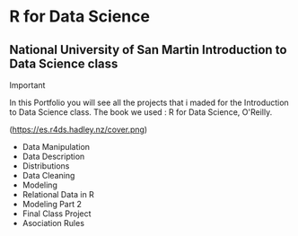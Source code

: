 # R for Data Science 
## National University of San Martin Introduction to Data Science class


> [!IMPORTANT]
> In this Portfolio you will see all the projects that i maded for the Introduction to Data Science class. The book we used : R for Data Science, O'Reilly.

(https://es.r4ds.hadley.nz/cover.png)

+ Data Manipulation
+ Data Description
+ Distributions
+ Data Cleaning
+ Modeling
+ Relational Data in R
+ Modeling Part 2
+ Final Class Project
+ Asociation Rules

